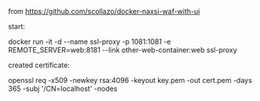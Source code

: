 
from https://github.com/scollazo/docker-naxsi-waf-with-ui

start: 

docker run -it -d --name ssl-proxy -p 1081:1081 -e REMOTE_SERVER=web:8181 --link other-web-container:web ssl-proxy


created certificate:

openssl req -x509 -newkey rsa:4096 -keyout key.pem -out cert.pem -days 365 -subj '/CN=localhost' -nodes
